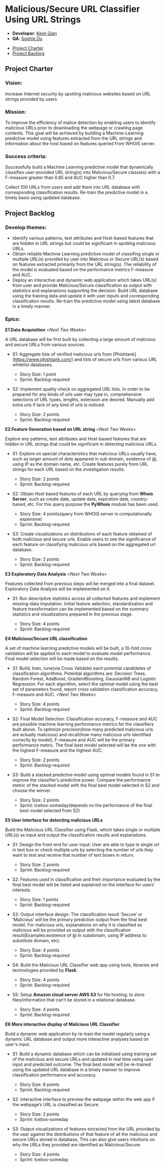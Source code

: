 # Malicious/Secure URL Classifier Using URL Strings

* **Developer**: [Kejin Qian](https://github.com/kejin-qian)
* **QA**: [Sophie Du](https://github.com/chuandu2)

<!-- toc -->

- [Project Charter](#project-charter)
- [Project Backlog](#project-backlog)

<!-- tocstop -->

## Project Charter 

### **Vision**:

Increase Internet security by spotting malicious websites based on URL strings provided by users.

### **Mission**:

To improve the efficiency of malice detection by enabling users to identify malicious URLs prior to downloading the webpage or crawling page contents. This goal will be achieved by building a Machine-Learning predictive model using features extracted from the URL strings and information about the host based on features queried from WHOIS server.

### **Success criteria**:

Successfully build a Machine Learning predictive model that dynamically classifies user-provided URL string(s) into Malicious/Secure class(es) with a F-measure greater than 0.85 and AUC higher than 0.7. 

Collect 100 URLs from users and add them into URL database with corresponding classification results. Re-train the predictive model in a timely basis using updated database.


## Project Backlog

### **Develop themes**:

- Identify various patterns, text attributes and Host-based features that are hidden in URL strings but could be significant in spotting malicious URLs. 
- Obtain reliable Machine Learning predictive model of classifing single or multiple URL(s) provided by user into Malicious or Secure URL(s) based on features extracted primarily from the URL string(s). The reliability of the model is evaluated based on the performance metrics F-measure and AUC.
- Deploy an interactive and dynamic web application which takes URL(s) from user and provide Malicious/Secure classification as output with statistics and explanations supporting the decision. Build URL database using the training data and update it with user inputs and corresponding classification results. Re-train the predictive model using latest database in a timely manner. 

### **Epics**:

**E1  Data Acquisition** <*Next Two Weeks*>

A URL database will be first built by collecting a large amount of malicious and secure URLs from various sources.

- S1: Aggregate lists of verified malicious urls from [Phishtank] (https://www.phishtank.com/) and lists of secure urls from various URL whitelist databases.
    - Story Size: 1 point
    - Sprint: Backlog-required
    
- S2: Implement quality check on aggregated URL lists. In order to be prepared for any kinds of urls user may type in, comprehensive selections of URL types, lengths, extension are desired. Manually add extra urls if lack of any kind of urls is noticed. 
    - Story Size: 2 points
    - Sprint: Backlog-required


 **E2 Feature Generation based on URL string** <*Next Two Weeks*>
 
 Explore any patterns, text attributes and Host-based features that are hidden in URL strings that could be significant in detecting malicious URLs.

- S1: Explore on special characteristics that malicious URLs usually have, such as larger amount of dots appeared in sub domain, existence of @, using IP as the domain name, etc. Create features purely from URL strings for each URL based on the investigation results.
    - Story Size: 2 points
    - Sprint: Backlog-required
    
- S2: Obtain Host based features of each URL by querying from **Whois Server**, such as create date, update date, expiration date, country-based, etc. For this query purpose the **PyWhois** module has been used.
    - Story Size: 4 points(query from WHOIS server is computationally expensive)
    - Sprint: Backlog-required

- S3: Create visualizations on distributions of each feature obtained of both malicious and secure urls. Enable users to see the significance of each feature on classifying malicious urls based on the aggregated url database.
    - Story Size: 2 points
    - Sprint: Backlog-required


**E3 Exploratory Data Analysis**  <*Next Two Weeks*>

Features collected from previous steps will be merged into a final dataset. Exploratory Data Analysis will be implemented on it.

- S1: Run descriptive statistics across all collected features and implement missing-data imputation. Initial feature selection, standardization and feature transformation can be implemented based on the summary statistics and visualizations prepared in the previous stage. 

    - Story Size: 4 points
    - Sprint: Backlog-required


**E4 Malicious/Secure URL classification**

A set of machine learning predictive models will be built, a 10-fold cross validation will be applied to each model to evaluate model performance. Final model selection will be made based on the results.

- S1: Build, train, tune(via Cross Validate) each potential candidates of classification algorithms. Potential algorithms are: Decision Trees, Random Forest, AdaBoost, GradientBoosting, GaussianNB and Logistic Regression. For each algorithm, select the optimal model using the best set of parameters found, report cross validation classification accuracy, F-measure and AUC. <*Next Two Weeks*>
    - Story Size: 4 points
    - Sprint: Backlog-required

- S2: Final Model Selection: Classification accuracy, F-measure and AUC are possible machine learning performance metrics for the classifiers built above. To optimize precision(how many predicted malicious urls are actually malicious) and recall(how many malicious urls identified correctly by model), F-measure and AUC will be the primary performance metric. The final best model selected will be the one with the highest F-measure and the highest AUC.
    - Story Size: 2 points
    - Sprint: Backlog-required

- S3: Build a stacked predictive model using optimal models found in S1 to improve the classifier’s predictive power. Compare the performance metric of the stacked model with the final best model selected in S2 and choose the winner.
    - Story Size: 2 points
    - Sprint: Icebox-someday(depends on the performance of the final best model selected from S2)


**E5  User Interface for detecting malicious URLs**

Build the Malicious URL Classifier using Flask, which takes single or multiple URL(s) as input and output the classification results and explanations.

- S1: Design the front end for user input: User are able to type in single url in text box or check multiple urls by selecting the number of urls they want to test and receive that number of text boxes in return. 
    - Story Size: 2 points
    - Sprint: Backlog-required

- S2: Features used in classification and their importance evaluated by the final best model will be listed and explained on the interface for users’ interests.
    - Story Size: 1 points
    - Sprint: Backlog-required

- S3: Output interface design: The classification result ‘Secure’ or ‘Malicious’ will be the primary prediction output from the final best model. For malicious urls, explanations on why it is classified as malicious will be provided as output with the classification result(Examples:existence of @ in subdomain, using IP address to substitute domain, etc). 
    - Story Size: 4 points
    - Sprint: Backlog-required

- S4: Build the Malicious URL Classifier web app using tools, libraries and technologies provided by **Flask**.
    - Story Size: 4 points
    - Sprint: Backlog-required

- S5: Setup **Amazon cloud server AWS S3** for file hosting; to store files/information that can’t be stored in a relational database.
    - Story Size: 4 points
    - Sprint: Backlog-required


**E6 More interactive display of Malicious URL Classifier**

Build a dynamic web application by re-train the model regularly using a dynamic URL database and output more interactive analyses based on user's input.

- S1: Build a dynamic database which can be initialized using training set of the malicious and secure URLs and updated in real time using user input and predicted outcome. The final best model will be re-trained using the updated URL database in a timely manner to improve classification performance and accuracy.
    - Story Size: 8 points
    - Sprint: Backlog-required
    
- S2: Interactive interface to preview the webpage within the web app if the webpage’s URL is classified as Secure.
    - Story Size: 2 points
    - Sprint: Icebox-someday

- S3: Output visualizations of features extracted from the URL provided by the user against the distributions of that feature of all the malicious and secure URLs stored in database, This can also give users intuitions on why the URLs they provided are identified as Malicious/Secure.
    - Story Size: 4 points
    - Sprint: Icebox-someday

    


  


